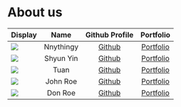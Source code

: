 # About us

Display |   Name    |             Github Profile             | Portfolio 
--------|:---------:|:--------------------------------------:|:---------:
![](https://via.placeholder.com/100.png?text=Photo) | Nnythingy | [Github](https://github.com/Nnythingy) | [Portfolio](docs/team/johndoe.md)
![](https://via.placeholder.com/100.png?text=Photo) |  Shyun Yin  |     [Github](https://github.com/Shyunyin)    | [Portfolio](docs/team/johndoe.md)
![](https://via.placeholder.com/100.png?text=Photo) |   Tuan   | [Github](https://github.com/) | [Portfolio](docs/team/johndoe.md)
![](https://via.placeholder.com/100.png?text=Photo) | John Roe  |     [Github](https://github.com/)      | [Portfolio](docs/team/johndoe.md)
![](https://via.placeholder.com/100.png?text=Photo) |  Don Roe  |     [Github](https://github.com/)      | [Portfolio](docs/team/johndoe.md)